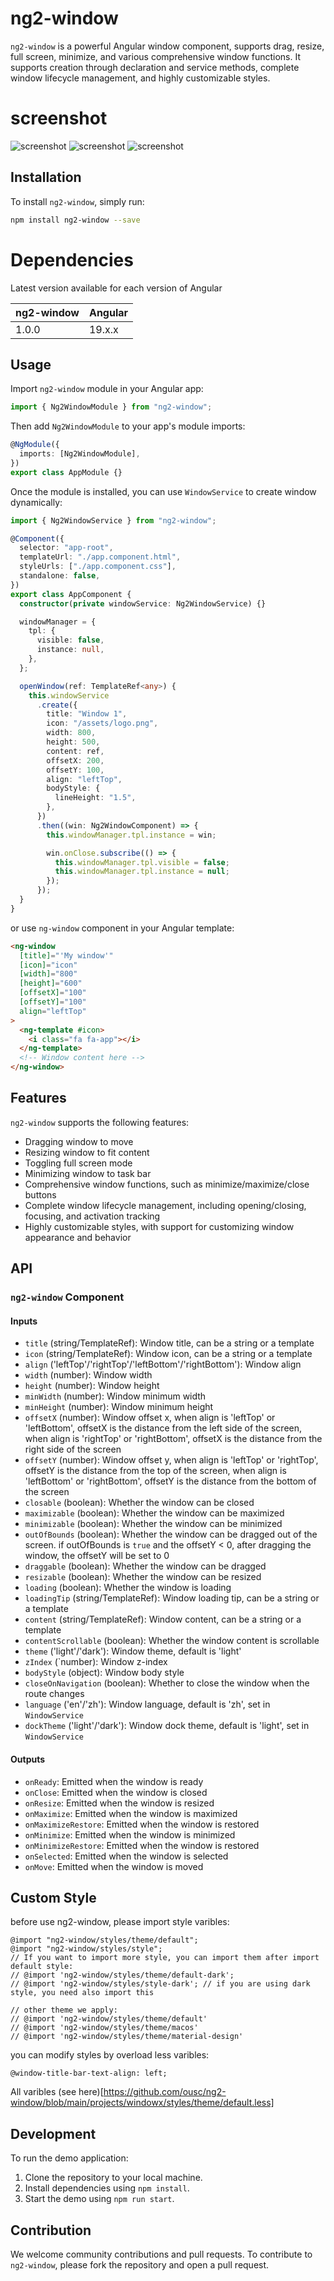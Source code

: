 # ng2-window

`ng2-window` is a powerful Angular window component, supports drag, resize, full screen, minimize, and various comprehensive window functions. It supports creation through declaration and service methods, complete window lifecycle management, and highly customizable styles.

# screenshot

![screenshot](https://github.com/ousc/angular-windowx/blob/main/src/assets/default.png?raw=true)
![screenshot](https://github.com/ousc/angular-windowx/blob/main/src/assets/macos.png?raw=true)
![screenshot](https://github.com/ousc/angular-windowx/blob/main/src/assets/dark.png?raw=true)

## Installation

To install `ng2-window`, simply run:

```bash
npm install ng2-window --save
```

# Dependencies

Latest version available for each version of Angular

| ng2-window | Angular |
| ---------- | ------- |
| 1.0.0      | 19.x.x  |

## Usage

Import `ng2-window` module in your Angular app:

```typescript
import { Ng2WindowModule } from "ng2-window";
```

Then add `Ng2WindowModule` to your app's module imports:

```typescript
@NgModule({
  imports: [Ng2WindowModule],
})
export class AppModule {}
```

Once the module is installed, you can use `WindowService` to create window dynamically:

```typescript
import { Ng2WindowService } from "ng2-window";

@Component({
  selector: "app-root",
  templateUrl: "./app.component.html",
  styleUrls: ["./app.component.css"],
  standalone: false,
})
export class AppComponent {
  constructor(private windowService: Ng2WindowService) {}

  windowManager = {
    tpl: {
      visible: false,
      instance: null,
    },
  };

  openWindow(ref: TemplateRef<any>) {
    this.windowService
      .create({
        title: "Window 1",
        icon: "/assets/logo.png",
        width: 800,
        height: 500,
        content: ref,
        offsetX: 200,
        offsetY: 100,
        align: "leftTop",
        bodyStyle: {
          lineHeight: "1.5",
        },
      })
      .then((win: Ng2WindowComponent) => {
        this.windowManager.tpl.instance = win;

        win.onClose.subscribe(() => {
          this.windowManager.tpl.visible = false;
          this.windowManager.tpl.instance = null;
        });
      });
  }
}
```

or use `ng-window` component in your Angular template:

```html
<ng-window
  [title]="'My window'"
  [icon]="icon"
  [width]="800"
  [height]="600"
  [offsetX]="100"
  [offsetY]="100"
  align="leftTop"
>
  <ng-template #icon>
    <i class="fa fa-app"></i>
  </ng-template>
  <!-- Window content here -->
</ng-window>
```

## Features

`ng2-window` supports the following features:

- Dragging window to move
- Resizing window to fit content
- Toggling full screen mode
- Minimizing window to task bar
- Comprehensive window functions, such as minimize/maximize/close buttons
- Complete window lifecycle management, including opening/closing, focusing, and activation tracking
- Highly customizable styles, with support for customizing window appearance and behavior

## API

### `ng2-window` Component

#### Inputs

- `title` (string/TemplateRef): Window title, can be a string or a template
- `icon` (string/TemplateRef): Window icon, can be a string or a template
- `align` ('leftTop'/'rightTop'/'leftBottom'/'rightBottom'): Window align
- `width` (number): Window width
- `height` (number): Window height
- `minWidth` (number): Window minimum width
- `minHeight` (number): Window minimum height
- `offsetX` (number): Window offset x, when align is 'leftTop' or 'leftBottom', offsetX is the distance from the left side of the screen, when align is 'rightTop' or 'rightBottom', offsetX is the distance from the right side of the screen
- `offsetY` (number): Window offset y, when align is 'leftTop' or 'rightTop', offsetY is the distance from the top of the screen, when align is 'leftBottom' or 'rightBottom', offsetY is the distance from the bottom of the screen
- `closable` (boolean): Whether the window can be closed
- `maximizable` (boolean): Whether the window can be maximized
- `minimizable` (boolean): Whether the window can be minimized
- `outOfBounds` (boolean): Whether the window can be dragged out of the screen. if outOfBounds is `true` and the offsetY < 0, after dragging the window, the offsetY will be set to 0
- `draggable` (boolean): Whether the window can be dragged
- `resizable` (boolean): Whether the window can be resized
- `loading` (boolean): Whether the window is loading
- `loadingTip` (string/TemplateRef): Window loading tip, can be a string or a template
- `content` (string/TemplateRef): Window content, can be a string or a template
- `contentScrollable` (boolean): Whether the window content is scrollable
- `theme` ('light'/'dark'): Window theme, default is 'light'
- `zIndex` (`number): Window z-index
- `bodyStyle` (object): Window body style
- `closeOnNavigation` (boolean): Whether to close the window when the route changes
- `language` ('en'/'zh'): Window language, default is 'zh', set in `WindowService`
- `dockTheme` ('light'/'dark'): Window dock theme, default is 'light', set in `WindowService`

#### Outputs

- `onReady`: Emitted when the window is ready
- `onClose`: Emitted when the window is closed
- `onResize`: Emitted when the window is resized
- `onMaximize`: Emitted when the window is maximized
- `onMaximizeRestore`: Emitted when the window is restored
- `onMinimize`: Emitted when the window is minimized
- `onMinimizeRestore`: Emitted when the window is restored
- `onSelected`: Emitted when the window is selected
- `onMove`: Emitted when the window is moved

## Custom Style

before use ng2-window, please import style varibles:

```less
@import "ng2-window/styles/theme/default";
@import "ng2-window/styles/style";
// If you want to import more style, you can import them after import default style:
// @import 'ng2-window/styles/theme/default-dark';
// @import 'ng2-window/styles/style-dark'; // if you are using dark style, you need also import this

// other theme we apply:
// @import 'ng2-window/styles/theme/default'
// @import 'ng2-window/styles/theme/macos'
// @import 'ng2-window/styles/theme/material-design'
```

you can modify styles by overload less varibles:

```less
@window-title-bar-text-align: left;
```

All varibles (see here)[https://github.com/ousc/ng2-window/blob/main/projects/windowx/styles/theme/default.less]

## Development

To run the demo application:

1. Clone the repository to your local machine.
2. Install dependencies using `npm install`.
3. Start the demo using `npm run start`.

## Contribution

We welcome community contributions and pull requests. To contribute to `ng2-window`, please fork the repository and open a pull request.
